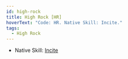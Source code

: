 ```yaml
---
id: high-rock
title: High Rock [HR]
hoverText: "Code: HR. Native Skill: Incite."
tags:
  - High Rock
---
```


- Native Skill: [Incite](/docs/all/enemy-skills/native-skills/incite)
